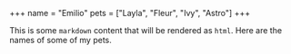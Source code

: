 +++
name = "Emilio"
pets = ["Layla", "Fleur", "Ivy", "Astro"]
+++

This is some `markdown` content that will be rendered as `html`. Here are the names of some of my pets.
